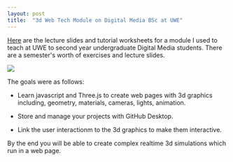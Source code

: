 ```yaml
---
layout: post
title:  "3d Web Tech Module on Digital Media BSc at UWE"
---
```


<!-- # 3d Technologies for the Web -->

[Here](https://seanbutler.github.io/3DWebTechCourse/)
 are the lecture slides and tutorial worksheets for a module I used to teach at UWE to second year undergraduate Digital Media students.
There are a semester's worth of exercises and lecture slides.

![](https://seanbutler.github.io/3DWebTechCourse/assets/cube.png)

The goals were as follows:

- Learn javascript and Three.js to create web pages with 3d graphics including, geometry, materials, cameras, lights, animation.

- Store and manage your projects with GitHub Desktop.

- Link the user interactionm to the 3d graphics to make them interactive.

By the end you will be able to create complex realtime 3d simulations which run in a web page.



